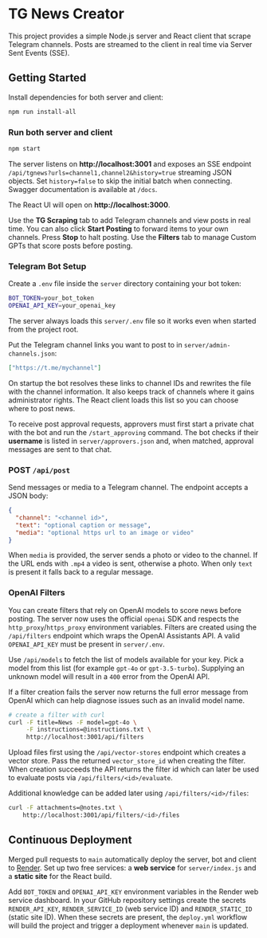# TG News Creator

This project provides a simple Node.js server and React client that scrape Telegram channels. Posts are streamed to the client in real time via Server Sent Events (SSE).

## Getting Started

Install dependencies for both server and client:

```bash
npm run install-all
```

### Run both server and client

```bash
npm start
```
The server listens on **http://localhost:3001** and exposes an SSE endpoint `/api/tgnews?urls=channel1,channel2&history=true` streaming JSON objects. Set `history=false` to skip the initial batch when connecting. Swagger documentation is available at `/docs`.

The React UI will open on **http://localhost:3000**.

Use the **TG Scraping** tab to add Telegram channels and view posts in real time. You can also click **Start Posting** to forward items to your own channels. Press **Stop** to halt posting. Use the **Filters** tab to manage Custom GPTs that score posts before posting.

### Telegram Bot Setup

Create a `.env` file inside the `server` directory containing your bot token:

```bash
BOT_TOKEN=your_bot_token
OPENAI_API_KEY=your_openai_key
```

The server always loads this `server/.env` file so it works even when started
from the project root.

Put the Telegram channel links you want to post to in `server/admin-channels.json`:

```json
["https://t.me/mychannel"]
```

On startup the bot resolves these links to channel IDs and rewrites the file with the channel information. It also keeps track of channels where it gains administrator rights. The React client loads this list so you can choose where to post news.

To receive post approval requests, approvers must first start a private chat with
the bot and run the `/start_approving` command. The bot checks if their
**username** is listed in `server/approvers.json` and, when matched, approval
messages are sent to that chat.

### POST `/api/post`

Send messages or media to a Telegram channel. The endpoint accepts a JSON body:

```json
{
  "channel": "<channel id>",
  "text": "optional caption or message",
  "media": "optional https url to an image or video"
}
```

When `media` is provided, the server sends a photo or video to the channel. If
the URL ends with `.mp4` a video is sent, otherwise a photo. When only `text` is
present it falls back to a regular message.

### OpenAI Filters

You can create filters that rely on OpenAI models to score news before posting. The server now uses the official `openai` SDK and respects the `http_proxy`/`https_proxy` environment variables. Filters are created using the `/api/filters` endpoint which wraps the OpenAI Assistants API. A valid `OPENAI_API_KEY` must be present in `server/.env`.

Use `/api/models` to fetch the list of models available for your key. Pick a model from this list (for example `gpt-4o` or `gpt-3.5-turbo`). Supplying an unknown model will result in a `400` error from the OpenAI API.

If a filter creation fails the server now returns the full error message from
OpenAI which can help diagnose issues such as an invalid model name.

```bash
# create a filter with curl
curl -F title=News -F model=gpt-4o \
     -F instructions=@instructions.txt \
     http://localhost:3001/api/filters
```

Upload files first using the `/api/vector-stores` endpoint which creates a vector store. Pass the returned `vector_store_id` when creating the filter. When creation succeeds the API returns the filter id which can later be used to evaluate posts via `/api/filters/<id>/evaluate`.

Additional knowledge can be added later using `/api/filters/<id>/files`:

```bash
curl -F attachments=@notes.txt \
    http://localhost:3001/api/filters/<id>/files
```

## Continuous Deployment

Merged pull requests to `main` automatically deploy the server, bot and client
to [Render](https://render.com). Set up two free services: a **web service** for
`server/index.js` and a **static site** for the React build.

Add `BOT_TOKEN` and `OPENAI_API_KEY` environment variables in the Render web
service dashboard. In your GitHub repository settings create the secrets
`RENDER_API_KEY`, `RENDER_SERVICE_ID` (web service ID) and `RENDER_STATIC_ID`
(static site ID). When these secrets are present, the `deploy.yml` workflow will
build the project and trigger a deployment whenever `main` is updated.

